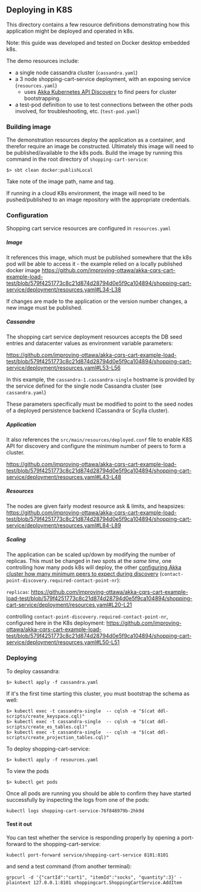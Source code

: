 ## Deploying in K8S

This directory contains a few resource definitions demonstrating how this application might be deployed and operated in k8s.

Note:  this guide was developed and tested on Docker desktop embedded k8s.

The demo resources include:
- a single node cassandra cluster (`cassandra.yaml`)
- a 3 node shopping-cart-service deployment, with an exposing service (`resources.yaml`)
  - uses [Akka Kubernetes API Discovery](https://doc.akka.io/docs/akka-management/current/discovery/kubernetes.html) to find peers for cluster bootstrapping.
- a test-pod definition to use to test connections between the other pods involved, for troubleshooting, etc. (`test-pod.yaml`)

### Building image

The demonstration resources deploy the application as a container, and therefor require an image be constructed.  Ultimately this image will need to be published/available to the k8s pods.  Build the image by running this command in the root directory of `shopping-cart-service`:
```
$> sbt clean docker:publishLocal
```
Take note of the image path, name and tag.

If running in a cloud K8s environment, the image will need to be pushed/published to an image repository with the appropriate credentials.

### Configuration

Shopping cart service resources are configured in `resources.yaml`

##### Image

It references this image, which must be published somewhere that the k8s pod will be able to access it - the example relied on a locally published docker image
https://github.com/improving-ottawa/akka-cqrs-cart-example-load-test/blob/579f4251773c8c21d874d28794d0e5f9ca104894/shopping-cart-service/deployment/resources.yaml#L34-L38

If changes are made to the application or the version number changes, a new image must be published.

##### Cassandra
The shopping cart service deployment resources  accepts the DB seed entries and datacenter values as environment variable parameters: 

https://github.com/improving-ottawa/akka-cqrs-cart-example-load-test/blob/579f4251773c8c21d874d28794d0e5f9ca104894/shopping-cart-service/deployment/resources.yaml#L53-L56

In this example, the `cassandra-1.cassandra-single` hostname is provided by the service defined for the single node Cassandra cluster (see `cassandra.yaml`)

These parameters specifically must be modified to point to the seed nodes of a deployed persistence backend (Cassandra or Scylla cluster).

##### Application

It also references the `src/main/resources/deployed.conf` file to enable K8S API for discovery and configure the minimum number of peers to form a cluster.

https://github.com/improving-ottawa/akka-cqrs-cart-example-load-test/blob/579f4251773c8c21d874d28794d0e5f9ca104894/shopping-cart-service/deployment/resources.yaml#L43-L48

##### Resources

The nodes are given fairly modest resource ask & limits, and heapsizes:
https://github.com/improving-ottawa/akka-cqrs-cart-example-load-test/blob/579f4251773c8c21d874d28794d0e5f9ca104894/shopping-cart-service/deployment/resources.yaml#L84-L89

##### Scaling

The application can be scaled up/down by modifying the number of replicas.  This must be changed in _two_ spots at the _same time_, one controlling how many pods k8s will deploy, the other [configuring Akka cluster how many minimum peers to expect during discovery](https://doc.akka.io/docs/akka-management/current/bootstrap/index.html#initial-deployment) (`contact-point-discovery.required-contact-point-nr`):

`replicas`:
https://github.com/improving-ottawa/akka-cqrs-cart-example-load-test/blob/579f4251773c8c21d874d28794d0e5f9ca104894/shopping-cart-service/deployment/resources.yaml#L20-L21

controlling `contact-point-discovery.required-contact-point-nr`, configured here in the K8s deployment:
https://github.com/improving-ottawa/akka-cqrs-cart-example-load-test/blob/579f4251773c8c21d874d28794d0e5f9ca104894/shopping-cart-service/deployment/resources.yaml#L50-L51


### Deploying

To deploy cassandra:
```
$> kubectl apply -f cassandra.yaml
```

If it's the first time starting this cluster, you must bootstrap the schema as well:

```
$> kubectl exec -t cassandra-single  -- cqlsh -e "$(cat ddl-scripts/create_keyspace.cql)"
$> kubectl exec -t cassandra-single  -- cqlsh -e "$(cat ddl-scripts/create_es_tables.cql)"
$> kubectl exec -t cassandra-single  -- cqlsh -e "$(cat ddl-scripts/create_projection_tables.cql)"
```


To deploy shopping-cart-service:
```
$> kubectl apply -f resources.yaml
```
To view the pods
```
$> kubectl get pods
```
Once all pods are running you should be able to confirm they have started successfully by inspecting the logs from one of the pods:
```
kubectl logs shopping-cart-service-76f848979b-2hk9d
```


#### Test it out

You can test whether the service is responding properly by opening a port-forward to the shopping-cart-service:
```
kubectl port-forward service/shopping-cart-service 8101:8101
```
and send a test command (from another terminal):
```
grpcurl -d '{"cartId":"cart1", "itemId":"socks", "quantity":3}' -plaintext 127.0.0.1:8101 shoppingcart.ShoppingCartService.AddItem
```
